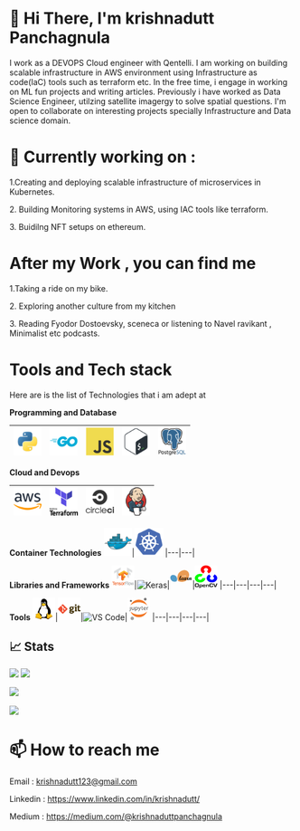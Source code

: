 # 👋 Hi There, I'm krishnadutt Panchagnula
I work as a DEVOPS Cloud engineer with Qentelli. I am working on building scalable infrastructure in AWS environment using Infrastructure as code(IaC) tools such as terraform etc. In the free time, i engage in working on ML fun projects and writing articles. Previously i have worked as Data Science Engineer, utilzing satellite imagergy to solve spatial questions. I'm open to collaborate on interesting projects specially Infrastructure and Data science domain.

# 🌱 Currently working on :

<n>1.Creating and deploying scalable infrastructure of microservices in Kubernetes.
  
<n>2. Building Monitoring systems in AWS, using IAC tools like terraform.
   
<n>3. Buidilng NFT setups on ethereum.
    
# After my Work , you can find me 
 1.Taking a ride on my bike.
  
  <n>2. Exploring another culture from my kitchen <n>
    
  <n>3. Reading Fyodor Dostoevsky, sceneca or listening to Navel ravikant , Minimalist etc podcasts.  <n>
    
# Tools and Tech stack

Here are is the list of Technologies that i am adept at 


**Programming and Database**

<img title="Python" alt="Python" width="50px" src="https://raw.githubusercontent.com/github/explore/master/topics/python/python.png" />|<img title="Golang" alt="Golang" height="50" src="https://github.com/devicons/devicon/blob/master/icons/go/go-original-wordmark.svg">|<img title="Javascript" alt="Javascript" height="50" src="https://github.com/devicons/devicon/blob/master/icons/javascript/javascript-original.svg"> |<img title="Bash" alt="Bash" height="50" src="https://github.com/devicons/devicon/blob/master/icons/bash/bash-original.svg">| <img title="Postgresql" alt="Postgresql" height="50" src="https://github.com/devicons/devicon/blob/master/icons/postgresql/postgresql-original-wordmark.svg">
|---|---|---|---|---|
    
**Cloud and Devops**

<img title="Amazon Web Services" alt="AWS" height="50" src="https://github.com/devicons/devicon/blob/master/icons/amazonwebservices/amazonwebservices-original-wordmark.svg">|<img title="Terraform" alt="Terraform" height="50" src="https://github.com/devicons/devicon/blob/master/icons/terraform/terraform-original-wordmark.svg">|<img title="CircleCI" alt="CircleCI" height="50" src="https://github.com/devicons/devicon/blob/master/icons/circleci/circleci-plain-wordmark.svg">|<img title="Jenkins" alt="Jenkins" height="50" src="https://github.com/devicons/devicon/blob/master/icons/jenkins/jenkins-original.svg">
|---|---|---|---|
    
**Container Technologies**
 <img title="Docker" alt="Docker" height="50" src="https://github.com/devicons/devicon/blob/master/icons/docker/docker-original.svg">|<img title="Kubernetes" alt="Kubernetes" height="50" src="https://github.com/devicons/devicon/blob/master/icons/kubernetes/kubernetes-plain.svg">
|---|---|
  
    
**Libraries and Frameworks**
<img title="TensorFlow" alt="TensorFlow" width="40px" src="https://raw.githubusercontent.com/github/explore/master/topics/tensorflow/tensorflow.png">|<img title="Keras" alt="Keras" width="40px" src="https://upload.wikimedia.org/wikipedia/commons/thumb/a/ae/Keras_logo.svg/240px-Keras_logo.svg.png">|<img title="Scikit-Learn" alt="Scikit Learn" width="40px" src="https://raw.githubusercontent.com/github/explore/master/topics/scikit-learn/scikit-learn.png">|<img title="OpenCV" alt="OpenCV" width="40px" src="https://raw.githubusercontent.com/github/explore/master/topics/opencv/opencv.png"> 
|---|---|---|---|

  
**Tools**
<img height="40" src="https://raw.githubusercontent.com/github/explore/80688e429a7d4ef2fca1e82350fe8e3517d3494d/topics/linux/linux.png">|<img height="40" src="https://raw.githubusercontent.com/github/explore/80688e429a7d4ef2fca1e82350fe8e3517d3494d/topics/git/git.png">|<img title="VS Code" alt="VS Code" width="40px" src="https://img.icons8.com/fluent/48/000000/visual-studio-code-2019.png">|<img title="Jupyter Notebook" alt="Jupyter" width="40px" src="https://raw.githubusercontent.com/github/explore/master/topics/jupyter-notebook/jupyter-notebook.png">
|---|---|---|---|
    
    
## 📈 Stats

<p align="left">
  <img height="180em" src="https://github-readme-stats-eight-theta.vercel.app/api?username=krishnaduttPanchagnula&show_icons=true&theme=algolia&include_all_commits=true&count_private=true"/>
 <img height="180em" src="https://github-readme-stats-eight-theta.vercel.app/api/top-langs/?username=krishnaduttPanchagnula&layout=compact&langs_count=8&theme=algolia"/>
 </p>
<p> <img width="48%" src="https://github-readme-streak-stats.herokuapp.com/?user=krishnaduttPanchagnula&theme=radical" />
</p>
<p align="center">
	

 
</p>


[![](https://visitcount.itsvg.in/api?id=krishnaduttPanchagnula&label=Profile%20Views&color=6&icon=5&pretty=true)](https://visitcount.itsvg.in)

# 📫 How to reach me 
    
Email    : krishnadutt123@gmail.com 
    
Linkedin : https://www.linkedin.com/in/krishnadutt/
    
Medium   : https://medium.com/@krishnaduttpanchagnula



<!---
krishnaduttPanchagnula/krishnaduttPanchagnula is a ✨ special ✨ repository because its `README.md` (this file) appears on your GitHub profile.
You can click the Preview link to take a look at your changes.
--->
